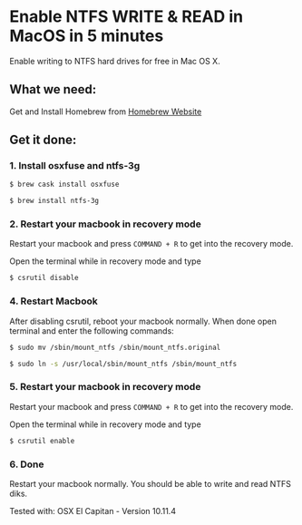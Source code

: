 # Enable NTFS WRITE & READ in MacOS in 5 minutes 
Enable writing to NTFS hard drives for free in Mac OS X.

## What we need:

Get and Install Homebrew from [Homebrew Website](https://brew.sh/index_de.html)

## Get it done:

### 1. Install osxfuse and ntfs-3g 

```bash
$ brew cask install osxfuse
```

```bash
$ brew install ntfs-3g
```

### 2. Restart your macbook in recovery mode

Restart your macbook and press `COMMAND + R` to get into the recovery mode.

Open the terminal while in recovery mode and type

```bash
$ csrutil disable
```

### 4. Restart Macbook

After disabling csrutil, reboot your macbook normally. When done open terminal and enter the following commands:

```bash
$ sudo mv /sbin/mount_ntfs /sbin/mount_ntfs.original 
```

```bash
$ sudo ln -s /usr/local/sbin/mount_ntfs /sbin/mount_ntfs
```

### 5. Restart your macbook in recovery mode

Restart your macbook and press `COMMAND + R` to get into the recovery mode.

Open the terminal while in recovery mode and type

```bash
$ csrutil enable
```

### 6. Done

Restart your macbook normally. You should be able to write and read NTFS diks.


Tested with: OSX El Capitan - Version 10.11.4

